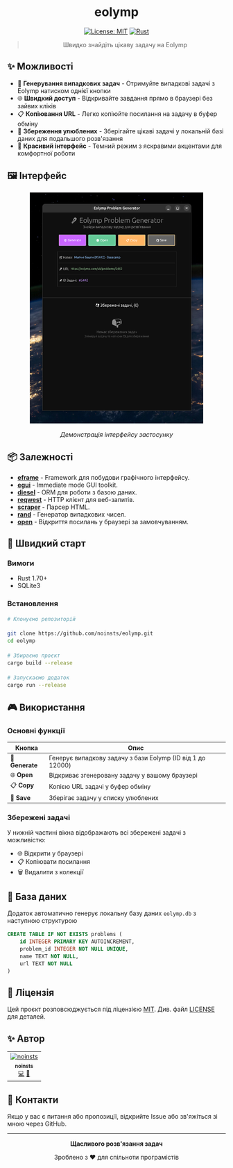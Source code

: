 <div align="center">

# eolymp

[![License: MIT](https://img.shields.io/badge/License-MIT-yellow.svg)](LICENSE)
[![Rust](https://img.shields.io/badge/Made%20with-Rust-orange.svg)](https://www.rust-lang.org/)

> Швидко знайдіть цікаву задачу на Eolymp

</div>

## ✨ Можливості

- 🎯 **Генерування випадкових задач** - Отримуйте випадкові задачі з Eolymp натиском однієї кнопки
- 🌐 **Швидкий доступ** - Відкривайте завдання прямо в браузері без зайвих кліків
- 📋 **Копіювання URL** - Легко копіюйте посилання на задачу в буфер обміну
- 💾 **Збереження улюблених** - Зберігайте цікаві задачі у локальній базі даних для подальшого розв'язання
- 🎨 **Красивий інтерфейс** - Темний режим з яскравими акцентами для комфортної роботи

## 🖼️ Інтерфейс

<div align="center">
    <img src="assets/img.png" width="400" alt="Приклад роботи бота">
    <p><i>Демонстрація інтерфейсу застосунку</i></p>
</div>

## 📦 Залежності

- **[eframe](https://crates.io/crates/eframe/)** - Framework для побудови графічного інтерфейсу.
- **[egui](https://crates.io/crates/egui/)** - Immediate mode GUI toolkit.
- **[diesel](https://crates.io/crates/diesel/)** - ORM для роботи з базою даних.
- **[reqwest](https://crates.io/crates/reqwest/)** - HTTP клієнт для веб-запитів.
- **[scraper](https://crates.io/crates/scraper/)** - Парсер HTML.
- **[rand](https://crates.io/crates/rand/)** - Генератор випадкових чисел.
- **[open](https://crates.io/crates/open/)** - Відкриття посилань у браузері за замовчуванням.


## 🚀 Швидкий старт

### Вимоги

- Rust 1.70+
- SQLite3

### Встановлення

```bash
# Клонуємо репозиторій

git clone https://github.com/noinsts/eolymp.git
cd eolymp

# Збираємо проєкт
cargo build --release

# Запускаємо додаток
cargo run --release
```

## 🎮 Використання

### Основні функції

| Кнопка          | Опис                                                       |
|-----------------|------------------------------------------------------------|
| 🎲 **Generate** | Генерує випадкову задачу з бази Eolymp (ID від 1 до 12000) |
| 🌐 **Open**     | Відкриває згенеровану задачу у вашому браузері             |
| 📋 **Copy**     | Копією URL задачі у буфер обміну                           |
| 💾 **Save**     | Зберігає задачу у списку улюблених                         |

### Збережені задачі

У нижній частині вікна відображають всі збережені задачі з можливістю:

- 🌐 Відкрити у браузері
- 📋 Копіювати посилання
- 🗑️ Видалити з колекції

## 💾 База даних

Додаток автоматично генерує локальну базу даних `eolymp.db` з наступною структурою

```sql
CREATE TABLE IF NOT EXISTS problems (
    id INTEGER PRIMARY KEY AUTOINCREMENT,
    problem_id INTEGER NOT NULL UNIQUE,
    name TEXT NOT NULL,
    url TEXT NOT NULL
)
```

## 📝 Ліцензія

Цей проєкт розповсюджується під ліцензією [MIT](https://opensource.org/license/mit). Див. файл [LICENSE](./LICENSE) для деталей.

## ✨ Автор

<div align="center">
  <table>
    <tr>
      <td align="center">
        <a href="https://github.com/noinsts">
          <img src="https://avatars.githubusercontent.com/u/114863893?v=4" width="120px;" alt="noinsts"/>
          <br />
          <sub><b>noinsts</b></sub>
        </a>
        <br />
        <a href="https://github.com/noinsts/weather-rs/commits?author=noinsts" title="Code">💻</a>
        <a href="#maintenance-noinsts" title="Maintenance">🚧</a>
      </td>
    </tr>
  </table>
</div>

## 📧 Контакти

Якщо у вас є питання або пропозиції, відкрийте Issue або зв'яжіться зі мною через GitHub.

---

<div align="center">

<p><b>Щасливого розв'язання задач</b></p>
<p>Зроблено з ❤️ для спільноти програмістів</p>

</div>
